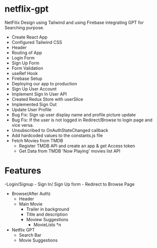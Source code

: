 # netflix-gpt

NetFilix Design using Tailwind and using Firebase integrating GPT for Searching purpose.

- Create React App
- Configured Tailwind CSS
- Header
- Routing of App
- Login Form
- Sign Up Form
- Form Validation
- useRef Hook
- Firebase Setup
- Deploying our app to production
- Sign Up User Account
- Implement Sign In User API
- Created Redux Store with userSlice
- Implemented Sign Out
- Update User Profile
- Bug Fix: Sign up user display name and profile picture update
- Bug Fix: If the user is not logged in Redirect/Browse to login page and vice versa.
- Unsubscribed to OnAuthStateChanged callback
- Add hardcoded values to the constants.js file
- Fetch Movies from TMDB
  - Register TMDB API and create an app & get Access token
  - Get Data from TMDB 'Now Playing' movies list API

# Features

-Login/Signup - Sign In/ Sign Up form - Redirect to Browse Page

- Browse(After Auth)
  - Header
  - Main Movie
    - Trailer in background
    - Title and description
    - Moview Suggestions
      - MovieLists \*n
- Netflix GPT
  - Search Bar
  - Movie Suggestions
